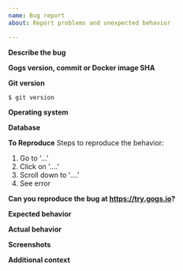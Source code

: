 ```yaml
---
name: Bug report
about: Report problems and unexpected behavior

---
```


<!--

First of all, please read https://www.chiark.greenend.org.uk/~sgtatham/bugs.html.

If you don't want to read, it's up to you. But don't waste your time continue reporting.

The issue will be closed without any explanation if it does not satisfy any of following requirements:

1. Please speak English, we have forum in 中文: https://discuss.gogs.io/c/getting-help/getting-help-chinese.
2. Please post any questions, configuration or deploy problems on our forum: https://discuss.gogs.io.
3. Please do not end your title with a question mark or period.
4. Please take a moment to search and make sure the issue doesn't already exist.
5. Please give all relevant information below for bug reports; incomplete details are considered invalid report.

-->

**Describe the bug**
<!-- A clear and concise description of what the bug is -->

**Gogs version, commit or Docker image SHA**
<!-- The version number or the commit SHA of the Gogs instance you use -->

**Git version**

```
$ git version

```

**Operating system**
<!-- The name and version of your operating system -->

**Database**
<!-- The database and version you use -->

**To Reproduce**
Steps to reproduce the behavior:
1. Go to '...'
2. Click on '....'
3. Scroll down to '....'
4. See error

**Can you reproduce the bug at https://try.gogs.io?**
<!-- If yes, please provide the example URL; if no, please explain why -->

**Expected behavior**
<!-- A clear and concise description of what you expected to happen -->

**Actual behavior**
<!-- A clear and concise description of what you see instead -->

**Screenshots**
<!-- If applicable, add screenshots to help explain your problem -->

**Additional context**
<!-- Please include any error logs found in `log/gogs.log` -->
